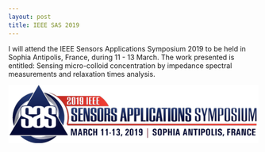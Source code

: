 ```yaml
---
layout: post
title: IEEE SAS 2019
---
```

I will attend the IEEE Sensors Applications Symposium 2019
to be held in Sophia Antipolis, France, during  11 - 13 March.
The work presented is entitled:
Sensing micro-colloid concentration by impedance spectral measurements
and relaxation times analysis.

![sas](/figures/sas2019.png)